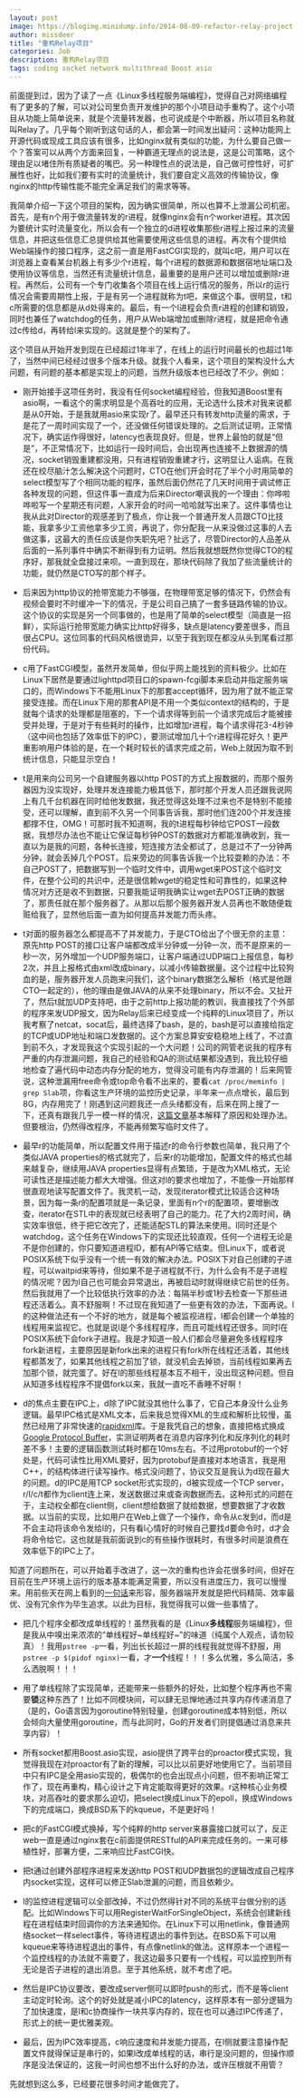 ```yaml
---
layout: post
image: https://blogimg.minidump.info/2014-08-09-refactor-relay-project.md
author: missdeer
title: "重构Relay项目"
categories: Job
description: 重构Relay项目
tags: coding socket network multithread Boost asio
---
```

前面提到过，因为了读了一点《Linux多线程服务端编程》，觉得自己对网络编程有了更多的了解，可以对公司里负责开发维护的那个小项目动手重构了。这个小项目从功能上简单说来，就是个流量转发器，也可说成是个中断器，所以项目名称就叫Relay了。几乎每个刚听到这句话的人，都会第一时间发出疑问：这种功能网上开源代码或现成工具应该有很多，比如nginx就有类似的功能，为什么要自己做一个？答案可以从两个方面来回复，一种霸道无理点的说法是，这是公司策略，这个理由足以堵住所有质疑者的嘴巴。另一种理性点的说法是，自己做可控性好，可扩展性也好，比如我们要有实时的流量统计，我们要自定义高效的传输协议，像nginx的http传输性能不能完全满足我们的需求等等。

我简单介绍一下这个项目的架构，因为确实很简单，所以也算不上泄漏公司机密。首先，是有n个用于做流量转发的r进程，就像nginx会有n个worker进程。其次因为要统计实时流量变化，所以会有一个独立的d进程收集那些r进程上报过来的流量信息，并把这些信息汇总提供给其他需要使用这些信息的进程。再次有个提供给Web端操作的接口程序，这之前一直是用FastCGI实现的，就叫c吧，用户可以在浏览器上查看某台机器上有多少个r进程，每个r进程的数据源和数据宿地址端口及使用协议等信息，当然还有流量统计信息，最重要的是用户还可以增加或删除r进程。再然后，公司有一个专门收集各个项目在线上运行情况的服务，所以r的运行情况会需要周期性上报，于是有另一个进程就称为t吧，来做这个事。很明显，t和c所需要的信息都是从d处得来的。最后，有一个l进程会负责r进程的创建和销毁，同时也兼任了watchdog的任务，用户从Web端增加或删除r进程，就是把命令通过c传给d，再转给l来实现的。这就是整个的架构了。

这个项目从开始开发到现在已经超过1年半了，在线上的运行时间最长的也超过1年了，当然中间已经经过很多个版本升级。就我个人看来，这个项目的架构没什么大问题，有问题的基本都是实现上的问题，当然升级版本也已经改了不少。例如：

- 刚开始接手这项任务时，我没有任何socket编程经验，但我知道Boost里有asio啊，一看这个的需求明显是个高吞吐的应用，无论选什么技术对我来说都是从0开始，于是我就用asio来实现r了。最早还只有转发http流量的需求，于是花了一周时间实现了一个，还没做任何错误处理的。之后测试证明，正常情况下，确实运作得很好，latency也表现良好。但是，世界上最怕的就是“但是”，不正常情况下，比如运行一段时间后，会出现再也连接不上数据源的情况，socket销毁重建都没用，只有进程销毁重建才行，这明显让人诟病。在我还在绞尽脑汁怎么解决这个问题时，CTO在他们开会时花了半个小时用简单的select模型写了个相同功能的程序，虽然后面仍然花了几天时间用于调试修正各种发现的问题，但这件事一直成为后来Director嘲讽我的一个理由：你哗啦哗啦写一个星期还有问题，人家开会的时间一哈哈就写出来了。这件事情也让我从此对Director的观感差到了极点，你让我一个普通开发人员跟CTO比技能，我拿多少工资他拿多少工资，再说了，你分配我一从来没做过这事的人去做这事，这最大的责任应该是你失职先吧？扯远了，尽管Director的人品差从后面的一系列事件中确实不断得到有力证明。然后我就想既然你觉得CTO的程序好，那我就全盘接过来呗。一直到现在，那块代码除了我加了些流量统计的功能，就仍然是CTO写的那个样子。

- 后来因为http协议的抢带宽能力不够强，在物理带宽足够的情况下，仍然会有视频会要时不时缓冲一下的情况，于是公司自己搞了一套多链路传输的协议。这个协议的实现是另一个同事做的，也是用了简单的select模型（简直是一招鲜），实际运行抢带宽能力确实比http好得多，缺点是latency要差很多，而且很占CPU。这位同事的代码风格很诡异，以至于我到现在都没从头到尾看过那份代码。

- c用了FastCGI模型，虽然开发简单，但似乎网上能找到的资料极少。比如在Linux下居然是要通过lighttpd项目口的spawn-fcgi脚本来启动并指定服务端口的，而Windows下不能用Linux下的那套accept循环，因为用了就不能正常接受连接。而在Linux下用的那套API是不用一个类似context的结构的，于是就每个请求的处理都是阻塞的，下一个请求得等到前一个请求完成后才能被接受并处理，于是对于有些耗时的操作，比如增加r进程，每个请求得花3-4秒钟（这中间也包括了效率低下的IPC），要测试增加几十个r进程得花好久！更严重影响用户体验的是，在一个耗时较长的请求完成之前，Web上就因为取不到统计信息，只能显示空白！

- t是用来向公司另一个自建服务器以http POST的方式上报数据的，而那个服务器因为没实现好，处理并发连接能力极其低下，那时那个开发人员还跟我说网上有几千台机器在同时给他发数据，我还觉得这处理不过来也不是特别不能接受，还可以理解，直到前不久另一个同事告诉我，那时他们连200个并发连接都撑不住，OMG！可那时我不知道啊，我的t进程每秒钟给它POST一段数据，我想尽办法也不能让它保证每秒钟POST的数据对方都能准确收到，我一直以为是我的问题，各种长连接，短连接方法全都试了，总是过不了一分钟两分钟，就会丢掉几个POST。后来旁边的同事告诉我一个比较耍赖的办法：不自己POST了，把数据写到一个临时文件中，调用wget来POST这个临时文件，在整个公司的共识中，还是很信赖wget的稳定性和可靠性的，如果这种情况对方还是收不到数据，只要我能证明我确实让wget去POST正确的数据了，那责任就在那个服务器了。从那以后那个服务器开发人员再也不敢随便栽赃给我了，显然他后面一直为如何提高并发能力而头疼。

- t对面的服务器怎么都提高不了并发能力，于是CTO给出了个很无奈的主意：原先http POST的接口让客户端都改成半分钟或一分钟一次，而不是原来的一秒一次，另外增加一个UDP服务端口，让客户端通过UDP端口上报信息，每秒2次，并且上报格式由xml改成binary，以减小传输数据量。这个过程中比较狗血的是，服务器开发人员跑来问我们，这个binary数据怎么解析（格式是他跟CTO一起定的），他的理由是做JAVA的从来不处理binary，所以不会。又扯开了，然后t就加UDP支持吧，由于之前http上报功能的教训，我直接找了个外部的程序来发UDP报文，因为Relay后来已经变成一个纯粹的Linux项目了，所以我考察了netcat，socat后，最终选择了bash，是的，bash是可以直接给指定的TCP或UDP地址和端口发数据的。这个方案总算安安稳稳地上线了，不过直到前不久，才发现我这个实现引起的一个大问题！公司的网管老说我的程序有严重的内存泄漏问题，我自己的经验和QA的测试结果都没遇到，我比较仔细地检查了遍代码中动态内存分配的地方，觉得没可能有内存泄漏的！后来网管说，这种泄漏用free命令或top命令看不出来的，要看`cat /proc/meminfo | grep Slab`项，你看这生产环境的监控历史记录，半年来一点点增长，最后到8G，内存用完了！刚遇到这问题我还一点头绪都没有，后来在网上搜了一下，还真有跟我几乎一模一样的情况，[这篇文章](http://www.cnblogs.com/panfeng412/p/drop-caches-under-linux-system-2.html)基本解释了原因和处理办法。但要根治，仍然得改程序，不能再频繁写临时文件了。

- 最早r的功能简单，所以配置文件用于描述r的命令行参数也简单，我只用了个类似JAVA properties的格式就完了，后来r的功能增加，配置文件的格式也越来越复杂，继续用JAVA properties显得有点繁琐，于是改为XML格式，无论可读性还是描述能力都大大增强。但这对l的要求也增加了，不能像一开始那样很直观地读写配置文件了。我灵机一动，发现iterator模式比较适合这种场景，因为每一条r的配置项就是一条记录，里面有n个r的配置项，要增删改查，iterator在STL中的表现就已经表明了自己的能力。花了大约2周时间，确实效率很低，终于把它改完了，还能适配STL的算法来使用。l同时还是个watchdog，这个任务在Windows下的实现还比较直观，任何一个进程无论是不是你创建的，你只要知道进程ID，都有API等它结束。但Linux下，或者说POSIX系统下似乎没有一个统一有效的解决办法。POSIX下对自己创建的子进程，可以waitpid来等待，但如果不是子进程就不行，为什么会有不是子进程的情况呢？因为l自己也可能会异常退出，再被启动时就得继续它前世的任务。然后我就用了一个比较低执行效率的办法：每隔半秒或1秒去检查一下那些进程还活着么。真不舒服啊！不过现在我知道了一些更有效的办法，下面再说。l的这种做法还有一个不好的地方，就是每个被监视进程，l都会创建一个单独的线程用来监视它。也就是说l是个多线程程序，而且可能线程还很多。同时l在POSIX系统下会fork子进程。我是才知道一般人们都会尽量避免多线程程序fork新进程，主要原因是新fork出来的进程只有fork所在线程还活着，其他线程都蒸发了，如果其他线程之前加了锁，就没机会去掉锁，当前线程如果再去加那个锁，就完蛋了。好在l的那些线程基本互不相干，没出现这种问题。但自从知道多线程程序不提倡fork以来，我就一直吃不香睡不好啊！

- d的焦点主要在IPC上，d除了IPC就没其他什么事了，它自己本身没什么业务逻辑。最早IPC格式是XML文本，后来我总觉得XML的生成和解析比较慢，虽然已经用了非常快速的[rapidxml](http://rapidxml.sourceforge.net)库。于是我凭自己的想象，直接把格式换成[Google Protocol Buffer](http://code.google.com/p/protobuf/)，实测证明两者在消息内容序列化和反序列化的耗时差不多！主要的逻辑函数测试耗时都在10ms左右。不过用protobuf的一个好处是，代码可读性比用XML要好，因为protobuf是直接对本地语言，我是用C++，的结构体进行读写操作。格式没问题了，协议交互是我认为d现在最大的问题。d的IPC是用TCP socket形式实现的，d被实现成一个TCP server，r/l/c/t都作为client连上来，发送数据过来或查询数据而去。这种形式的问题在于，主动权全都在client侧，client想给数据了就给数据，想要数据了才收数据。以当前的实现，比如用户在Web上做了一个操作，命令从c发到d，而d是不会主动将该命令发给l的，只有看l心情好的时候自己要找d要命令时，d才会将命令给它。这也就是我前面说到c的有些操作很耗时，有很多时间是浪费在效率低下的IPC上了。

知道了问题所在，可以开始着手改进了，这一次的重构也许会花很多时间，但好在目前在生产环境上运行的版本基本能满足需要，所以没有进度压力，我可以慢慢来。用前些天在网上看到的[一句话](http://www.zhihu.com/question/24665029/answer/28567915)来形容，服务器端开发就是把代码精简、效率最优、没有冗余作为毕生追求。以此为目标，我觉得我可以做一些事情了。

- 把几个程序全都改成单线程的！虽然我看的是《Linux**多线程**服务端编程》，但是我从中嗅出来浓浓的“单线程好~单线程好~”的味道（纯属个人观点，请勿较真）！我用`pstree -p`一看，列出长长超过一屏的线程我就觉得不舒服，用`pstree -p $(pidof nginx)`一看，才**一个**线程！！！多么优雅，多么简洁，多么洒脱啊！！！

- 用了单线程除了实现简单，还能带来一些额外的好处，比如整个程序再也不需要**锁**这种东西了！比如不同模块间，可以肆无忌惮地通过共享内存传递消息了（是的，Go语言因为goroutine特别轻量，创建goroutine成本特别低，所以会倾向大量使用goroutine，而与此同时，Go的开发者们则提倡通过消息来共享内容）！

- 所有socket都用Boost.asio实现，asio提供了跨平台的proactor模式实现，我觉得我现在对proactor有了新的理解，可以比以前更好地使用它了。当前项目中只有IPC是全用asio实现的，极偶尔的也会出现点小问题，但不影响正常工作了，现在再重构，精心设计之下肯定能取得更好的效果。r这种核心业务模块，对高吞吐的要求那么迫切，把select换成Linux下的epoll，换成Windows下的完成端口，换成BSD系下的kqueue，不是更好吗！

- 把c的FastCGI模式换掉，写个纯粹的http server来暴露接口就可以了，反正web一直是通过nginx套在c前面提供RESTful的API来完成任务的。一来可移植性好，部署方便，二来响应比FastCGI快。

- 把t通过创建外部程序进程来发送http POST和UDP数据包的逻辑改成自己程序内socket实现，这样可以修正Slab泄漏的问题，而且依赖少。

- l的监控进程逻辑可以全部改掉，不过仍然得针对不同的系统平台做分别的适配。比如Windows下可以用RegisterWaitForSingleObject，系统会创建新线程在进程结束时回调你的方法来通知你。在Linux下可以用netlink，像普通网络socket一样select事件，等待进程退出的事件到达。在BSD系下可以用kqueue来等待进程退出的事件，有点像netlink的做法。这样原本一个进程一个监控线程的办法就不需要了，我这边最多只要有一个线程，可以监控到所有无论是否子进程的退出消息。至于其他系统，就不考虑了吧。

- 然后是IPC协议要改，要改成server侧可以即时push的形式，而不是等client主动定时轮询。这个的好处就是减小IPC的latency，这样原本有一部分逻辑为了加快速度，是l和c协商操作一块共享内存的，现在也可以通过IPC传递了，形式上的统一更优雅美观。

- 最后，因为IPC效率提高，c响应速度和并发能力提高，在l侧就要注意操作配置文件就得保证是串行的，如果l改成单线程的话，串行是没问题的，但操作顺序是没法保证的，这我一时间也想不出什么好的办法，或许压根就不用管？

先就想到这么多，已经要花很多时间才能做完了。
